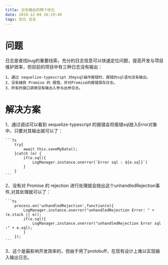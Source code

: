 ```yaml
---
title: 日志输出的两个优化
date: 2019-12-04 16:19:48
tags: 优化 日志
---
```

# 问题

日志是查找bug的重要线索，充分的日志信息可以快速定位问题，提高开发与项目维护效率，但目前的项目中有三种日志没有输出：

    1、通过 sequelize-typescript 对mysql操作报错时，报错的sql语句没有输出。
    2、没有捕获 Promise 的 报错，并对Promise的报错保存日志。
    3、所有的接口调用没有输出入参与出参日志。

# 解决方案

1、通过调试可以看到 sequelize-typescript 的报错会将报错sql放入Error对象中，只要对其输出就可以了：

    ```ts
        try{
            await this.saveMyData();
        }catch (e) {
            if(e.sql){
                LogManager.instance.onerror(`Error sql : ${e.sql}`)
            }
        }
    ```

2、没有对 Promise 的 rejection 进行处理就会抛出这个unhandledRejection事件,对其处理就可以了：

    ```ts
        process.on('unhandledRejection',function(e){
            LogManager.instance.onerror("unhandledRejection Error: " + (e.stack || e));
            if(e.sql){
                LogManager.instance.onerror("unhandledRejection Error sql :" + e.sql);
            }
        });
    ```

3、这个是最影响开发效率的，但由于用了protobuff，在现有设计上难以实现输入输出日志。